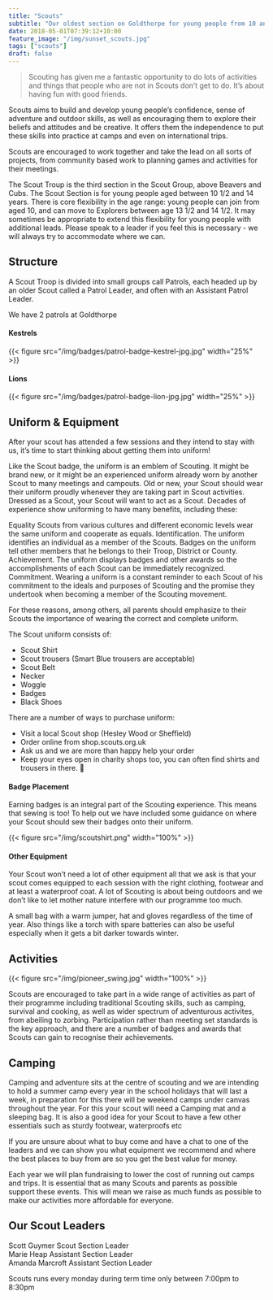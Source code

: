 ```yaml
---
title: "Scouts"
subtitle: "Our oldest section on Goldthorpe for young people from 10 and a half to 14"
date: 2018-05-01T07:39:12+10:00
feature_image: "/img/sunset_scouts.jpg"
tags: ["scouts"]
draft: false
---
```


> Scouting has given me a fantastic opportunity to do lots of activities and things that people who are not in Scouts don’t get to do. It’s about having fun with good friends.

Scouts aims to build and develop young people’s confidence, sense of adventure and outdoor skills, as well as encouraging them to explore their beliefs and attitudes and be creative.  It offers them the independence to put these skills into practice at camps and even on international trips.

Scouts are encouraged to work together and take the lead on all sorts of projects, from community based work to planning games and activities for their meetings.

The Scout Troup is the third section in the Scout Group, above Beavers and Cubs.  The Scout Section is for young people aged between 10 1/2 and 14 years.  There is core flexibility in the age range: young people can join from aged 10, and can move to Explorers between age 13 1/2 and 14 1/2.  It may sometimes be appropriate to extend this flexibility for young people with additional leads.  Please speak to a leader if you feel this is necessary - we will always try to accommodate where we can.

## Structure
A Scout Troop is divided into small groups call Patrols, each headed up by an older Scout called a Patrol Leader, and often with an Assistant Patrol Leader.

We have 2 patrols at Goldthorpe

  <div class="row">
    <div class="6u 12u(mobilep)">
      <h4>Kestrels</h4>
      {{< figure src="/img/badges/patrol-badge-kestrel-jpg.jpg"  width="25%" >}}
    </div>
    <div class="6u 12u(mobilep)">
      <h4>Lions</h4>
      {{< figure src="/img/badges/patrol-badge-lion-jpg.jpg"  width="25%" >}}
    </div>
  </div>

## Uniform & Equipment
After your scout has attended a few sessions and they intend to stay with us, it’s time to start thinking about getting them into uniform! 

Like the Scout badge, the uniform is an emblem of Scouting. It might be brand new, or it might be an experienced uniform already worn by another Scout to many meetings and campouts. Old or new, your Scout should wear their uniform proudly whenever they are taking part in Scout activities. Dressed as a Scout, your Scout will want to act as a Scout. Decades of experience show uniforming to have many benefits, including these:

Equality Scouts from various cultures and different economic levels wear the same uniform and cooperate as equals.
Identification. The uniform identifies an individual as a member of the Scouts. Badges on the uniform tell other members that he belongs to their Troop, District or County.
Achievement. The uniform displays badges and other awards so the accomplishments of each Scout can be immediately recognized.
Commitment. Wearing a uniform is a constant reminder to each Scout of his commitment to the ideals and purposes of Scouting and the promise they undertook when becoming a member of the Scouting movement.

For these reasons, among others, all parents should emphasize to their Scouts the importance of wearing the correct and complete uniform.

The Scout uniform consists of:

* Scout Shirt
* Scout trousers (Smart Blue trousers are acceptable)
* Scout Belt
* Necker
* Woggle 
* Badges
* Black Shoes

There are a number of ways to purchase uniform:

* Visit a local Scout shop (Hesley Wood or Sheffield)
* Order online from shop.scouts.org.uk
* Ask us and we are more than happy help your order
* Keep your eyes open in charity shops too, you can often find shirts and trousers in there.


#### Badge Placement
Earning badges is an integral part of the Scouting experience. This means that sewing is too! To help out we have included some guidance on where your Scout should sew their badges onto their uniform.

{{< figure src="/img/scoutshirt.png" width="100%" >}}

#### Other Equipment
Your Scout won’t need a lot of other equipment all that we ask is that your scout comes equipped to each session with the right clothing, footwear and at least a waterproof coat. A lot of Scouting is about being outdoors and we don’t like to let mother nature interfere with our programme too much.

A small bag with a warm jumper, hat and gloves regardless of the time of year. Also things like a torch with spare batteries can also be useful especially when it gets a bit darker towards winter.


## Activities

{{< figure src="/img/pioneer_swing.jpg" width="100%" >}}

Scouts are encouraged to take part in a wide range of activities as part of their programme including traditional Scouting skills, such as camping, survival and cooking, as well as wider spectrum of adventurous activites, from abeiling to zorbing.  Participation rather than meeting set standards is the key approach, and there are a number of badges and awards that Scouts can gain to recognise their achievements.

## Camping
Camping and adventure sits at the centre of scouting and we are intending to hold a summer camp every year in the school holidays that will last a week, in preparation for this there will be weekend camps under canvas throughout the year. For this your scout will need a Camping mat and a sleeping bag. It is also a good idea for your Scout to have a few other essentials such as sturdy footwear, waterproofs etc

If you are unsure about what to buy come and have a chat to one of the leaders and we can show you what equipment we recommend and where the best places to buy from are so you get the best value for money.

Each year we will plan fundraising to lower the cost of running out camps and trips. It is essential that as many Scouts and parents as possible support these events. This will mean we raise as much funds as possible to make our activities more affordable for everyone.


## Our Scout Leaders

Scott Guymer      Scout Section Leader  
Marie Heap        Assistant Section Leader  
Amanda Marcroft   Assistant Section Leader  

Scouts runs every monday during term time only between 7:00pm to 8:30pm